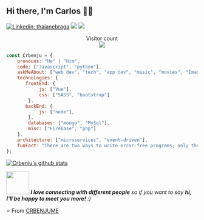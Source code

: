 ## Hi there, I'm Carlos 👋🙏
[![Linkedin: thaianebraga](https://img.shields.io/badge/-CRBENJUME-blue?style=flat-square&logo=Linkedin&logoColor=white&link=https://www.linkedin.com/in/carlos-alberto-rodríguez-benjume-4b62b619a/)](https://www.linkedin.com/in/carlos-alberto-rodríguez-benjume-4b62b619a/)
[![](https://img.shields.io/badge/Telegram-Carlos_Benjume-blue)](https://t.me/CR_Benjume)
[![](https://img.shields.io/badge/Gmail-carlos.alberto.rb97%40gmail.com-red)](https://mail.google.com/mail/u/0/#inbox)

<p align="center"> 
  Visitor count<br>
  <img src="https://profile-counter.glitch.me/CRBENJUME/count.svg" />
</p>



```javascript
const Crbenju = {
    pronouns: "He" | "Him",
    code: ["Javascript", "python"],
    askMeAbout: ["web dev", "tech", "app dev", "music", "movies", "Imagine Dragons"],
    technologies: {
       frontEnd: {
            js: ["Vue"],
            css: ["SASS", "bootstrap"]
        },
       backEnd: {
            js: ["node"],
        },
        databases: ["mongo", "MySql"],
        misc: ["Firebase", "php"]
    },
    architecture: ["microservices", "event-driven"],
    funFact: "There are two ways to write error-free programs; only the third one works"
};
```
[![Crbenju's github stats](https://github-readme-stats.vercel.app/api?username=CRBENJUME&show_icons=true&theme=dark&hide=["contribs","issues"])](https://github.com/CRBENJUME)

<img src="https://media.giphy.com/media/LnQjpWaON8nhr21vNW/giphy.gif" width="60"> <em><b>I love connecting with different people</b> so if you want to say <b>hi, I'll be happy to meet you more!</b> :)</em>

⭐️ From [CRBENJUME](https://github.com/CRBENJUME)

<!--
**CRBENJUME/CRBENJUME** is a ✨ _special_ ✨ repository because its `README.md` (this file) appears on your GitHub profile.
